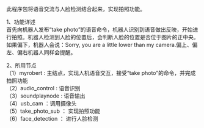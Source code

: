 此程序包将语音交流与人脸检测结合起来，实现拍照功能。

1、功能详述<br>
首先向机器人发布“take photo”的语音命令，机器人识别到语音做出反映，开始进行拍照。机器人检测到人脸的位置后，会判断人脸的位置是否位于图片的正中央。如果偏下，机器人会说：Sorry, you are a little lower than my camera.偏上、偏左、偏右机器人同样会提醒。<br>

2、所用节点<br>
（1）myrobert : 主结点，实现人机语音交互，接受“take photo”的命令，并完成拍照功能<br>
（2）audio_control : 语音识别<br>
（3）soundplaynode : 语音输出<br>
（4）usb_cam ：调用摄像头<br>
（5）take_photo_sub ： 实现拍照功能<br>
（6）face_detection ： 进行人脸检测<br>
